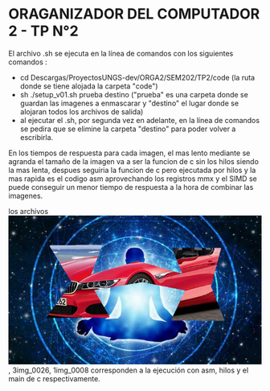 # ORAGANIZADOR DEL COMPUTADOR 2 - TP N°2

El archivo .sh se ejecuta en la línea de comandos con los siguientes comandos : 
- cd Descargas/ProyectosUNGS-dev/ORGA2/SEM202/TP2/code (la ruta donde se tiene alojada la carpeta "code")
- sh ./setup_v01.sh prueba destino ("prueba" es una carpeta donde se guardan las imagenes a enmascarar y "destino" el lugar donde se alojaran todos los archivos de salida)
- al ejecutar el .sh, por segunda vez en adelante, en la línea de comandos se pedira que se elimine la carpeta "destino" para poder volver a escribirla.

En los tiempos de respuesta para cada imagen, el mas lento mediante se agranda el tamaño de la imagen va a ser la funcion de c sin los hilos siendo la mas lenta, despues seguiria la funcion de c pero ejecutada por hilos y la mas rapida es el codigo asm aprovechando los registros mmx y el SIMD se puede conseguir un menor tiempo de respuesta a la hora de combinar las imagenes.

los archivos 
![Screenshot](5img_0015.bmp)
, 3img_0026, 1img_0008 corresponden a la ejecución con asm, hilos y el main de c respectivamente. 
